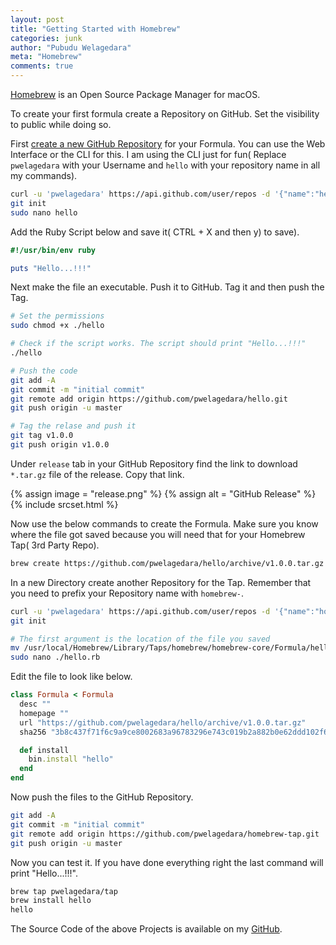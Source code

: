 ```yaml
---
layout: post
title: "Getting Started with Homebrew"
categories: junk
author: "Pubudu Welagedara"
meta: "Homebrew"
comments: true
---
```


[Homebrew][homebrew] is an Open Source Package Manager for macOS. 

To create your first formula create a Repository on GitHub. Set the visibility to public while doing so.

First [create a new GitHub Repository][create_new] for your Formula. You can use the Web Interface or the CLI for this. I am using the CLI just for fun( Replace `pwelagedara` with your Username and `hello` with your repository name in all my commands).


```bash
curl -u 'pwelagedara' https://api.github.com/user/repos -d '{"name":"hello"}'
git init
sudo nano hello
```

Add the Ruby Script below and save it( CTRL + X and then y) to save).

```ruby
#!/usr/bin/env ruby

puts "Hello...!!!"
```

Next make the file an executable. Push it to GitHub. Tag it and then push the Tag.

```bash
# Set the permissions
sudo chmod +x ./hello

# Check if the script works. The script should print "Hello...!!!"
./hello 

# Push the code
git add -A
git commit -m "initial commit"
git remote add origin https://github.com/pwelagedara/hello.git
git push origin -u master

# Tag the relase and push it
git tag v1.0.0
git push origin v1.0.0
```

Under `release` tab in your GitHub Repository find the link to download `*.tar.gz` file of the release. Copy that link.

{% assign image = "release.png" %}
{% assign alt = "GitHub Release" %}
{% include srcset.html %}

Now use the below commands to create the Formula. Make sure you know where the file got saved because you will need that for your Homebrew Tap( 3rd Party Repo).

```bash
brew create https://github.com/pwelagedara/hello/archive/v1.0.0.tar.gz
```

In a new Directory create another Repository for the Tap. Remember that you need to prefix your Repository name with `homebrew-`.

```bash
curl -u 'pwelagedara' https://api.github.com/user/repos -d '{"name":"homebrew-tap"}'
git init

# The first argument is the location of the file you saved
mv /usr/local/Homebrew/Library/Taps/homebrew/homebrew-core/Formula/hello.rb ./
sudo nano ./hello.rb
```

Edit the file to look like below.

```ruby
class Formula < Formula
  desc ""
  homepage ""
  url "https://github.com/pwelagedara/hello/archive/v1.0.0.tar.gz"
  sha256 "3b8c437f71f6c9a9ce8002683a96783296e743c019b2a882b0e62ddd102f6ffb"

  def install
    bin.install "hello"
  end
end
```

Now push the files to the GitHub Repository.

```bash
git add -A
git commit -m "initial commit"
git remote add origin https://github.com/pwelagedara/homebrew-tap.git
git push origin -u master
```

Now you can test it. If you have done everything right the last command will print "Hello...!!!".

```bash
brew tap pwelagedara/tap
brew install hello
hello
```
The Source Code of the above Projects is available on my [GitHub][github].

[homebrew]: https://brew.sh/
[video_tutorial]: https://www.youtube.com/watch?v=fbyrLo6yx8M
[create_new]: https://help.github.com/articles/creating-a-new-repository/
[github]: https://github.com/pwelagedara/